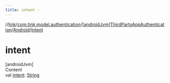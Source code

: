 ```yaml
---
title: intent -
---
```

//[link](../../../index.md)/[com.tink.model.authentication](../../index.md)/[[androidJvm]ThirdPartyAppAuthentication](../index.md)/[Android](index.md)/[intent](intent.md)



# intent  
[androidJvm]  
Content  
val [intent](intent.md): [String](https://kotlinlang.org/api/latest/jvm/stdlib/kotlin/-string/index.html)  



